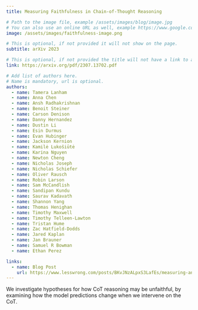 ```yaml
---
title: Measuring Faithfulness in Chain-of-Thought Reasoning

# Path to the image file, example /assets/images/blog/image.jpg
# You can also use an online URL as well, example https://www.google.com/image.jpg
image: /assets/images/faithfulness-image.png

# This is optional, if not provided it will not show on the page.
subtitle: arXiv 2023

# This is optional, if not provided the title will not have a link to anywhere
link: https://arxiv.org/pdf/2307.13702.pdf

# Add list of authors here.
# Name is mandatory, url is optional.
authors:
  - name: Tamera Lanham
  - name: Anna Chen
  - name: Ansh Radhakrishnan
  - name: Benoit Steiner
  - name: Carson Denison
  - name: Danny Hernandez
  - name: Dustin Li
  - name: Esin Durmus
  - name: Evan Hubinger
  - name: Jackson Kernion
  - name: Kamilė Lukošiūtė
  - name: Karina Nguyen
  - name: Newton Cheng
  - name: Nicholas Joseph
  - name: Nicholas Schiefer
  - name: Oliver Rausch
  - name: Robin Larson
  - name: Sam McCandlish
  - name: Sandipan Kundu
  - name: Saurav Kadavath
  - name: Shannon Yang
  - name: Thomas Henighan
  - name: Timothy Maxwell
  - name: Timothy Telleen-Lawton
  - name: Tristan Hume
  - name: Zac Hatfield-Dodds
  - name: Jared Kaplan
  - name: Jan Brauner
  - name: Samuel R Bowman
  - name: Ethan Perez

links:
  - name: Blog Post
    url: https://www.lesswrong.com/posts/BKvJNzALpxS3LafEs/measuring-and-improving-the-faithfulness-of-model-generated
---
```


<!--Abstract-->

We investigate hypotheses for how CoT reasoning may be unfaithful, by examining how the model predictions change when we intervene on the CoT.
